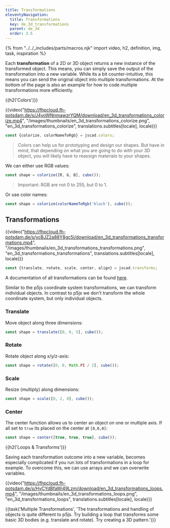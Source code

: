 ```yaml
---
title: Transformations
eleventyNavigation:
  title: Transformations
  key: de_3d_transformations
  parent: de_3d
  order: 3.5
---
```


{% from "../../_includes/parts/macros.njk" import video, h2, definition, img, task, inspiration %}

Each **transformation** of a 2D or 3D object returns a new instance of the transformed object. This means, you can simply save the output of the transformation into a new variable. While its a bit counter-intuitive, this means you can send the original object into multiple transformations. At the bottom of the page is also an example for how to code multiple transformations more efficiently.

{{h2('Colors')}}

{{video("https://fhpcloud.fh-potsdam.de/s/J4yoWNnmawzrYQM/download/en_3d_transformations_colorize.mp4", "/images/thumbnails/en_3d_transformations_colorize.png", "en_3d_transformations_colorize", translations.subtitles[locale], locale)}}

<!--
de: https://fhpcloud.fh-potsdam.de/s/48gsXjqzbbLxGmz
en: https://fhpcloud.fh-potsdam.de/s/J4yoWNnmawzrYQM
-->

```js
const {colorize, colorNameToRgb} = jscad.colors;
```

> Colors can help us for prototyping and design our shapes. But have in mind, that depending on what you are going to do with your 3D object, you will likely have to reassign materials to your shapes.

We can either use RGB values:

```js
const shape = colorize([R, G, B], cube());
```

> Important: RGB are not 0 to 255, but 0 to 1.

Or use color names:

```js
const shape = colorize(colorNameToRgb('black'), cube());
```

## Transformations

{{video("https://fhpcloud.fh-potsdam.de/s/ycBJZ2a88Y8gc5i/download/en_3d_transformations_transformations.mp4", "/images/thumbnails/en_3d_transformations_transformations.png", "en_3d_transformations_transformations", translations.subtitles[locale], locale)}}

<!--
de: https://fhpcloud.fh-potsdam.de/s/QPkkPMNra3GcfJT
en: https://fhpcloud.fh-potsdam.de/s/ycBJZ2a88Y8gc5i
-->

```js
const {translate, rotate, scale, center, align} = jscad.transforms;
```


A documentation of all transformations can be found [here](https://openjscad.xyz/docs/module-modeling_transforms.html).

Similar to the p5js coordinate system transformations, we can transform individual objects. In contrast to p5js we don't transform the whole coordinate system, but only individual objects.

### Translate

Move object along three dimensions:

```js
const shape = translate([0, 0, 5], cube());
```

### Rotate

Rotate object along x/y/z-axis:

```js
const shape = rotate([0, 0, Math.PI / 2], cube());
```

### Scale

Resize (multiply) along dimensions:

```js
const shape = scale([0, 2, 0], cube());
```

### Center

The center function allows us to center an object on one or multiple axis. If all set to `true` its placed on the center at `[0,0,0]`:

```js
const shape = center([true, true, true], cube());
```

{{h2('Loops & Transforms')}}

Saving each transformation outcome into a new variable, becomes especially complicated if you run lots of transformations in a loop for example. To overcome this, we can use arrays and we can overwrite variables.

{{video("https://fhpcloud.fh-potsdam.de/s/HyCYdBfaWi49Lzm/download/en_3d_transformations_loops.mp4", "/images/thumbnails/en_3d_transformations_loops.png", "en_3d_transformations_loops", translations.subtitles[locale], locale)}}

<!--
de: https://fhpcloud.fh-potsdam.de/s/3gpzE9x3CiHFySf
en: https://fhpcloud.fh-potsdam.de/s/HyCYdBfaWi49Lzm
-->

{{task('Multiple Transformations', 'The transformations and handling of objects is quite different to p5js. Try building a loop that transforms some basic 3D bodies (e.g. translate and rotate). Try creating a 3D pattern.')}}